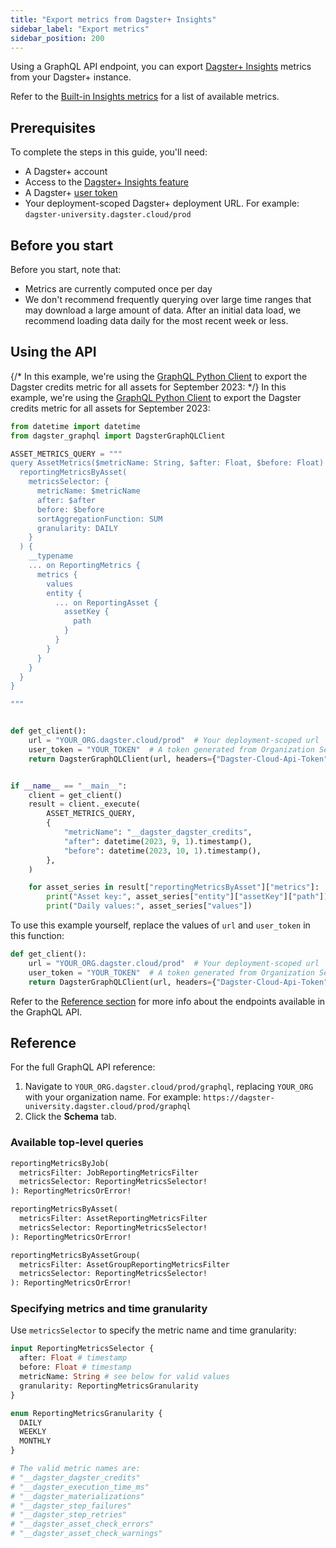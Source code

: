 ```yaml
---
title: "Export metrics from Dagster+ Insights"
sidebar_label: "Export metrics"
sidebar_position: 200
---
```


Using a GraphQL API endpoint, you can export [Dagster+ Insights](/dagster-plus/insights/) metrics from your Dagster+ instance. 

Refer to the [Built-in Insights metrics](/dagster-plus/insights#built-in-metrics) for a list of available metrics.

## Prerequisites

To complete the steps in this guide, you'll need:

- A Dagster+ account
- Access to the [Dagster+ Insights feature](/dagster-plus/insights)
- A Dagster+ [user token](/dagster-plus/deployment/management/tokens/user-token)
- Your deployment-scoped Dagster+ deployment URL. For example: `dagster-university.dagster.cloud/prod`

## Before you start

Before you start, note that:

- Metrics are currently computed once per day
- We don't recommend frequently querying over large time ranges that may download a large amount of data. After an initial data load, we recommend loading data daily for the most recent week or less.

## Using the API

{/* In this example, we're using the [GraphQL Python Client](/concepts/webserver/graphql-client) to export the Dagster credits metric for all assets for September 2023: */}
In this example, we're using the [GraphQL Python Client](/guides/operate/graphql/graphql-client) to export the Dagster credits metric for all assets for September 2023:

```python
from datetime import datetime
from dagster_graphql import DagsterGraphQLClient

ASSET_METRICS_QUERY = """
query AssetMetrics($metricName: String, $after: Float, $before: Float) {
  reportingMetricsByAsset(
    metricsSelector: {
      metricName: $metricName
      after: $after
      before: $before
      sortAggregationFunction: SUM
      granularity: DAILY
    }
  ) {
    __typename
    ... on ReportingMetrics {
      metrics {
        values
        entity {
          ... on ReportingAsset {
            assetKey {
              path
            }
          }
        }
      }
    }
  }
}

"""


def get_client():
    url = "YOUR_ORG.dagster.cloud/prod"  # Your deployment-scoped url
    user_token = "YOUR_TOKEN"  # A token generated from Organization Settings > Tokens
    return DagsterGraphQLClient(url, headers={"Dagster-Cloud-Api-Token": user_token})


if __name__ == "__main__":
    client = get_client()
    result = client._execute(
        ASSET_METRICS_QUERY,
        {
            "metricName": "__dagster_dagster_credits",
            "after": datetime(2023, 9, 1).timestamp(),
            "before": datetime(2023, 10, 1).timestamp(),
        },
    )

    for asset_series in result["reportingMetricsByAsset"]["metrics"]:
        print("Asset key:", asset_series["entity"]["assetKey"]["path"])
        print("Daily values:", asset_series["values"])

```

To use this example yourself, replace the values of `url` and `user_token` in this function:

```python
def get_client():
    url = "YOUR_ORG.dagster.cloud/prod"  # Your deployment-scoped url
    user_token = "YOUR_TOKEN"  # A token generated from Organization Settings > Tokens
    return DagsterGraphQLClient(url, headers={"Dagster-Cloud-Api-Token": user_token})
```

Refer to the [Reference section](#reference) for more info about the endpoints available in the GraphQL API.

## Reference

For the full GraphQL API reference:

1. Navigate to `YOUR_ORG.dagster.cloud/prod/graphql`, replacing `YOUR_ORG` with your organization name. For example: `https://dagster-university.dagster.cloud/prod/graphql`
2. Click the **Schema** tab.

### Available top-level queries

```graphql
reportingMetricsByJob(
  metricsFilter: JobReportingMetricsFilter
  metricsSelector: ReportingMetricsSelector!
): ReportingMetricsOrError!

reportingMetricsByAsset(
  metricsFilter: AssetReportingMetricsFilter
  metricsSelector: ReportingMetricsSelector!
): ReportingMetricsOrError!

reportingMetricsByAssetGroup(
  metricsFilter: AssetGroupReportingMetricsFilter
  metricsSelector: ReportingMetricsSelector!
): ReportingMetricsOrError!
```

### Specifying metrics and time granularity

Use `metricsSelector` to specify the metric name and time granularity:

```graphql
input ReportingMetricsSelector {
  after: Float # timestamp
  before: Float # timestamp
  metricName: String # see below for valid values
  granularity: ReportingMetricsGranularity
}

enum ReportingMetricsGranularity {
  DAILY
  WEEKLY
  MONTHLY
}

# The valid metric names are:
# "__dagster_dagster_credits"
# "__dagster_execution_time_ms"
# "__dagster_materializations"
# "__dagster_step_failures"
# "__dagster_step_retries"
# "__dagster_asset_check_errors"
# "__dagster_asset_check_warnings"
```
